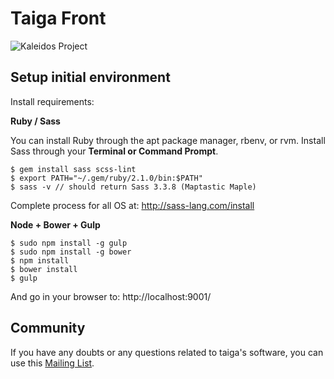 # Taiga Front #

![Kaleidos Project](http://kaleidos.net/static/img/badge.png "Kaleidos Project")

## Setup initial environment ##

Install requirements:

**Ruby / Sass**

You can install Ruby through the apt package manager, rbenv, or rvm.
Install Sass through your **Terminal or Command Prompt**.

```
$ gem install sass scss-lint
$ export PATH="~/.gem/ruby/2.1.0/bin:$PATH"
$ sass -v // should return Sass 3.3.8 (Maptastic Maple)
```

Complete process for all OS at: http://sass-lang.com/install

**Node + Bower + Gulp**

```
$ sudo npm install -g gulp
$ sudo npm install -g bower
$ npm install
$ bower install
$ gulp
```

And go in your browser to: http://localhost:9001/


## Community ##

If you have any doubts or any questions related to taiga's software, you can use this
[Mailing List](http://groups.google.com/d/forum/taigaio).

